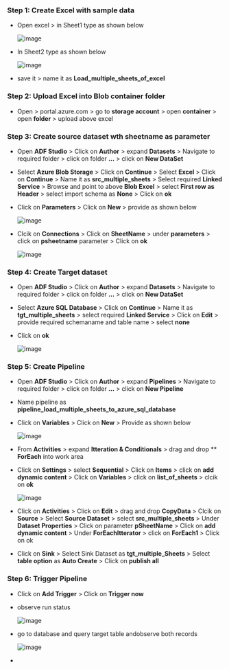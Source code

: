 ### Step 1: Create Excel with sample data
  - Open excel > in Sheet1 type as shown below

    ![image](https://user-images.githubusercontent.com/20516321/191252721-c4e945f6-6823-4747-a86f-e5ab65cf334f.png)

  - In Sheet2 type as shown below

    ![image](https://user-images.githubusercontent.com/20516321/191252829-46b4751e-0949-491b-95bd-bc476b85b506.png)

  - save it > name it as **Load_multiple_sheets_of_excel**
  
### Step 2: Upload Excel into Blob container folder
  - Open > portal.azure.com > go to **storage account** > open **container** > open **folder** > upload above excel

### Step 3: Create source dataset wth sheetname as parameter
  - Open **ADF Studio** > Click on **Author** > expand **Datasets** > Navigate to required folder > click on folder **...** > click on **New DataSet**
  - Select **Azure Blob Storage** > Click on **Continue** > Select **Excel** > Click on **Continue** > Name it as **src_multiple_sheets** > Select required **Linked Service** > Browse and point to above **Blob Excel** > select **First row as Header** > select import schema as **None** > Click on **ok**
  - Click on **Parameters** > Click on **New** > provide as shown below

    ![image](https://user-images.githubusercontent.com/20516321/191262796-d7b25243-8387-4eba-94ff-526498ded16e.png)

  - Clcik on **Connections** > Click on  **SheetName** > under **parameters** > click on **psheetname** parameter > Click on **ok**
  


    ![image](https://user-images.githubusercontent.com/20516321/191255618-f07ef258-434d-4af5-ad7f-cd62c1223639.png)

### Step 4: Create Target dataset
  - Open **ADF Studio** > Click on **Author** > expand **Datasets** > Navigate to required folder > click on folder **...** > click on **New DataSet**
  - Select **Azure SQL Database** > Click on **Continue** > Name it as **tgt_multiple_sheets** > select required **Linked Service** > Click on **Edit** > provide required schemaname and table name > select **none**
  - Click on **ok**

    ![image](https://user-images.githubusercontent.com/20516321/191257544-6f49fafb-1a42-4a71-92b7-8b1809a462ad.png)
### Step 5: Create Pipeline
  - Open **ADF Studio** > Click on **Author** > expand **Pipelines** > Navigate to required folder > click on folder **...** > click on **New Pipeline**
  - Name pipeline as **pipeline_load_multiple_sheets_to_azure_sql_database**
  - Click on **Variables** > Click on **New** > Provide as shown below
    
    ![image](https://user-images.githubusercontent.com/20516321/191259230-ae9fe749-6cde-40c2-abdd-11b4f0ca2a89.png)

  - From **Activities** > expand **Itteration & Conditionals** > drag and drop ** **ForEach** into work area
  - Click on **Settings** > select **Sequential** > Click on **Items** > click on **add dynamic content** > Click on **Variables** > click on **list_of_sheets** > clcik on **ok**

    ![image](https://user-images.githubusercontent.com/20516321/191260526-110579a8-5832-4aba-b0db-df82bd48759f.png)

  - Click on **Activities** > Click on **Edit** > drag and drop **CopyData** > Clcik on **Source** > Select **Source Dataset** > select **src_multiple_sheets** > Under **Dataset Properties** > Click on parameter **pSheetName** > Click on **add dynamic content** > Under **ForEachItterator** > click on **ForEach1** > Click on ok
  - Click on **Sink** > Select Sink Dataset as **tgt_multiple_Sheets** > Select **table option** as **Auto Create** > Click on **publish all** 
### Step 6: Trigger Pipeline
  - Click on **Add Trigger** > Click on **Trigger now**
  - observe run status

     ![image](https://user-images.githubusercontent.com/20516321/191265980-c142eadc-8f38-4bbe-8451-fa991a6e809d.png)


  - go to database and query target table andobserve both records

    ![image](https://user-images.githubusercontent.com/20516321/191266321-8d7f48ee-42cd-4efb-88c9-5a1719b75e4a.png)

  - 

